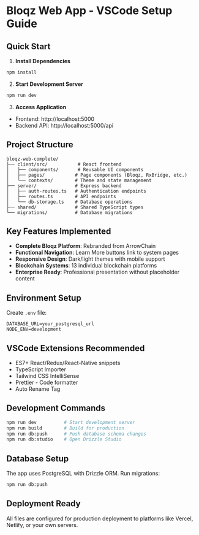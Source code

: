 # Bloqz Web App - VSCode Setup Guide

## Quick Start

1. **Install Dependencies**
```bash
npm install
```

2. **Start Development Server**
```bash
npm run dev
```

3. **Access Application**
- Frontend: http://localhost:5000
- Backend API: http://localhost:5000/api

## Project Structure

```
bloqz-web-complete/
├── client/src/           # React frontend
│   ├── components/       # Reusable UI components
│   ├── pages/           # Page components (Bloqz, RxBridge, etc.)
│   └── contexts/        # Theme and state management
├── server/              # Express backend
│   ├── auth-routes.ts   # Authentication endpoints
│   ├── routes.ts        # API endpoints
│   └── db-storage.ts    # Database operations
├── shared/              # Shared TypeScript types
└── migrations/          # Database migrations
```

## Key Features Implemented

- **Complete Bloqz Platform**: Rebranded from ArrowChain
- **Functional Navigation**: Learn More buttons link to system pages
- **Responsive Design**: Dark/light themes with mobile support
- **Blockchain Systems**: 13 individual blockchain platforms
- **Enterprise Ready**: Professional presentation without placeholder content

## Environment Setup

Create `.env` file:
```
DATABASE_URL=your_postgresql_url
NODE_ENV=development
```

## VSCode Extensions Recommended

- ES7+ React/Redux/React-Native snippets
- TypeScript Importer
- Tailwind CSS IntelliSense
- Prettier - Code formatter
- Auto Rename Tag

## Development Commands

```bash
npm run dev          # Start development server
npm run build        # Build for production
npm run db:push      # Push database schema changes
npm run db:studio    # Open Drizzle Studio
```

## Database Setup

The app uses PostgreSQL with Drizzle ORM. Run migrations:
```bash
npm run db:push
```

## Deployment Ready

All files are configured for production deployment to platforms like Vercel, Netlify, or your own servers.